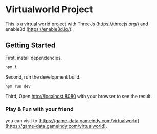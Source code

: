# Virtualworld Project

This is a virtual world project with ThreeJs (https://threejs.org/) and enable3d (https://enable3d.io/).

## Getting Started

First, install dependencies.

```bash
npm i
```

Second, run the development build.

```bash
npm run dev
```

Third, Open [http://localhost:8080](http://localhost:8080) with your browser to see the result.

### Play & Fun with your friend

you can visit to [https://game-data.gameindy.com/virtualworld](https://game-data.gameindy.com/virtualworld).
